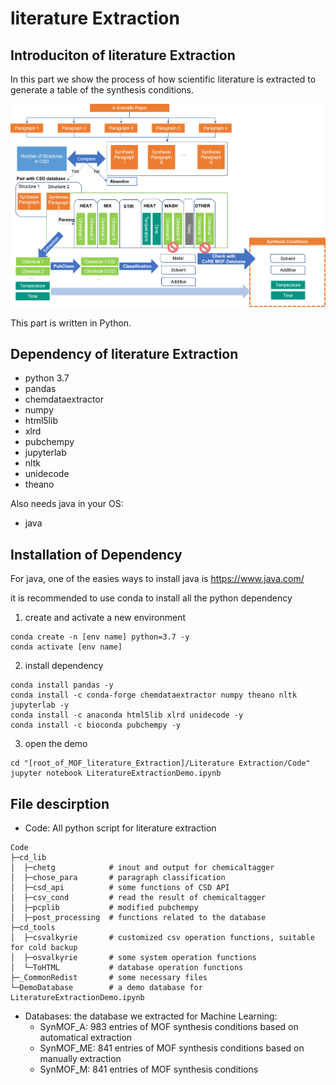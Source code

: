 
# literature Extraction
## Introduciton of literature Extraction
In this part we show the process of how scientific literature is extracted to generate 
a table of the synthesis conditions. 

![MOF Literature Extraction](https://github.com/Tsotsalas-Group/MOF_Literature_Extraction/blob/main/Literature%20Extraction/Extraction%20Process.png)

This part is written in Python.

## Dependency of literature Extraction
* python 3.7
* pandas
* chemdataextractor
* numpy
* html5lib
* xlrd
* pubchempy
* jupyterlab
* nltk
* unidecode
* theano
  
Also needs java in your OS:
* java

## Installation of Dependency
For java, one of the easies ways to install java is https://www.java.com/

it is recommended to use conda to install all the python dependency
1. create and activate a new environment
```
conda create -n [env name] python=3.7 -y
conda activate [env name]

```
2. install dependency
```
conda install pandas -y
conda install -c conda-forge chemdataextractor numpy theano nltk jupyterlab -y
conda install -c anaconda html5lib xlrd unidecode -y
conda install -c bioconda pubchempy -y
```

3. open the demo
```
cd "[root_of_MOF_literature_Extraction]/Literature Extraction/Code"
jupyter notebook LiteratureExtractionDemo.ipynb
```

## File descirption
* Code: All python script for literature extraction
```
Code
├─cd_lib
│  ├─chetg            # inout and output for chemicaltagger
│  ├─chose_para       # paragraph classification
│  ├─csd_api          # some functions of CSD API
│  ├─csv_cond         # read the result of chemicaltagger
│  ├─pcplib           # modified pubchempy
│  ├─post_processing  # functions related to the database
├─cd_tools
│  ├─csvalkyrie       # customized csv operation functions, suitable for cold backup
│  ├─osvalkyrie       # some system operation functions
│  └─ToHTML           # database operation functions
├─_CommonRedist       # some necessary files
└─DemoDatabase        # a demo database for LiteratureExtractionDemo.ipynb
```
    
* Databases: the database we extracted for Machine Learning:
  * SynMOF_A:   983 entries of MOF synthesis conditions based on automatical extraction
  * SynMOF_ME:  841 entries of MOF synthesis conditions based on manually extraction
  * SynMOF_M:   841 entries of MOF synthesis conditions
  



